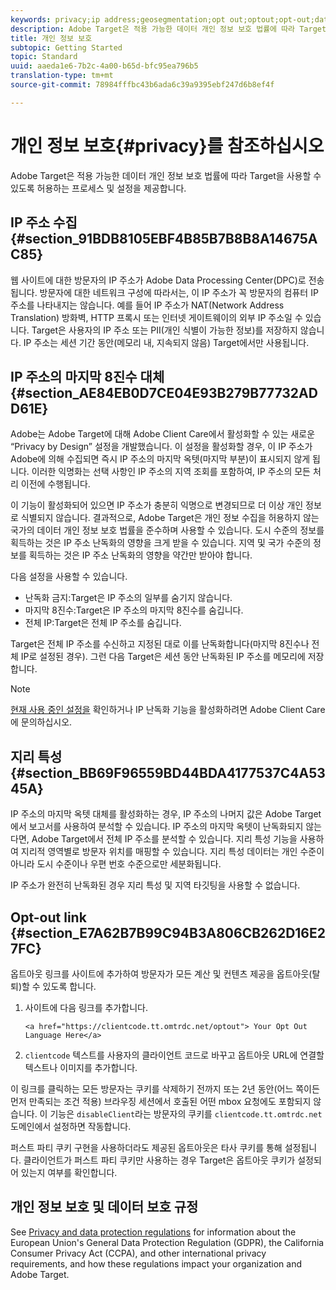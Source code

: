 ```yaml
---
keywords: privacy;ip address;geosegmentation;opt out;optout;opt-out;data privacy;government regulations;regulations
description: Adobe Target은 적용 가능한 데이터 개인 정보 보호 법률에 따라 Target을 사용할 수 있도록 허용하는 프로세스 및 설정을 제공합니다.
title: 개인 정보 보호
subtopic: Getting Started
topic: Standard
uuid: aaeda1e6-7b2c-4a00-b65d-bfc95ea796b5
translation-type: tm+mt
source-git-commit: 78984fffbc43b6ada6c39a9395ebf247d6b8ef4f

---
```



# 개인 정보 보호{#privacy}를 참조하십시오

Adobe Target은 적용 가능한 데이터 개인 정보 보호 법률에 따라 Target을 사용할 수 있도록 허용하는 프로세스 및 설정을 제공합니다.

## IP 주소 수집 {#section_91BDB8105EBF4B85B7B8B8A14675AC85}

웹 사이트에 대한 방문자의 IP 주소가 Adobe Data Processing Center(DPC)로 전송됩니다. 방문자에 대한 네트워크 구성에 따라서는, 이 IP 주소가 꼭 방문자의 컴퓨터 IP 주소를 나타내지는 않습니다. 예를 들어 IP 주소가 NAT(Network Address Translation) 방화벽, HTTP 프록시 또는 인터넷 게이트웨이의 외부 IP 주소일 수 있습니다. Target은 사용자의 IP 주소 또는 PII(개인 식별이 가능한 정보)를 저장하지 않습니다. IP 주소는 세션 기간 동안(메모리 내, 지속되지 않음) Target에서만 사용됩니다.

## IP 주소의 마지막 8진수 대체 {#section_AE84EB0D7CE04E93B279B77732ADD61E}

Adobe는 Adobe Target에 대해 Adobe Client Care에서 활성화할 수 있는 새로운 “Privacy by Design” 설정을 개발했습니다. 이 설정을 활성화할 경우, 이 IP 주소가 Adobe에 의해 수집되면 즉시 IP 주소의 마지막 옥텟(마지막 부분)이 표시되지 않게 됩니다. 이러한 익명화는 선택 사항인 IP 주소의 지역 조회를 포함하여, IP 주소의 모든 처리 이전에 수행됩니다.

이 기능이 활성화되어 있으면 IP 주소가 충분히 익명으로 변경되므로 더 이상 개인 정보로 식별되지 않습니다. 결과적으로, Adobe Target은 개인 정보 수집을 허용하지 않는 국가의 데이터 개인 정보 보호 법률을 준수하며 사용할 수 있습니다. 도시 수준의 정보를 획득하는 것은 IP 주소 난독화의 영향을 크게 받을 수 있습니다. 지역 및 국가 수준의 정보를 획득하는 것은 IP 주소 난독화의 영향을 약간만 받아야 합니다.

다음 설정을 사용할 수 있습니다.

* 난독화 금지:Target은 IP 주소의 일부를 숨기지 않습니다.
* 마지막 8진수:Target은 IP 주소의 마지막 8진수를 숨깁니다.
* 전체 IP:Target은 전체 IP 주소를 숨깁니다.

Target은 전체 IP 주소를 수신하고 지정된 대로 이를 난독화합니다(마지막 8진수나 전체 IP로 설정된 경우). 그런 다음 Target은 세션 동안 난독화된 IP 주소를 메모리에 저장합니다.

>[!NOTE]
>
>[현재 사용 중인 설정을](/help/cmp-resources-and-contact-information.md#reference_ACA3391A00EF467B87930A450050077C) 확인하거나 IP 난독화 기능을 활성화하려면 Adobe Client Care에 문의하십시오.

## 지리 특성 {#section_BB69F96559BD44BDA4177537C4A5345A}

IP 주소의 마지막 옥텟 대체를 활성화하는 경우, IP 주소의 나머지 값은 Adobe Target에서 보고서를 사용하여 분석할 수 있습니다. IP 주소의 마지막 옥텟이 난독화되지 않는다면, Adobe Target에서 전체 IP 주소를 분석할 수 있습니다. 지리 특성 기능을 사용하여 지리적 영역별로 방문자 위치를 매핑할 수 있습니다. 지리 특성 데이터는 개인 수준이 아니라 도시 수준이나 우편 번호 수준으로만 세분화됩니다.

IP 주소가 완전히 난독화된 경우 지리 특성 및 지역 타깃팅을 사용할 수 없습니다.

## Opt-out link {#section_E7A62B7B99C94B3A806CB262D16E27FC}

옵트아웃 링크를 사이트에 추가하여 방문자가 모든 계산 및 컨텐츠 제공을 옵트아웃(탈퇴)할 수 있도록 합니다.

1. 사이트에 다음 링크를 추가합니다. 

   `<a href="https://clientcode.tt.omtrdc.net/optout"> Your Opt Out Language Here</a>`
1. `clientcode` 텍스트를 사용자의 클라이언트 코드로 바꾸고 옵트아웃 URL에 연결할 텍스트나 이미지를 추가합니다.

이 링크를 클릭하는 모든 방문자는 쿠키를 삭제하기 전까지 또는 2년 동안(어느 쪽이든 먼저 만족되는 조건 적용) 브라우징 세션에서 호출된 어떤 mbox 요청에도 포함되지 않습니다. 이 기능은 `disableClient`라는 방문자의 쿠키를 `clientcode.tt.omtrdc.net` 도메인에서 설정하면 작동합니다.

퍼스트 파티 쿠키 구현을 사용하더라도 제공된 옵트아웃은 타사 쿠키를 통해 설정됩니다. 클라이언트가 퍼스트 파티 쿠키만 사용하는 경우 Target은 옵트아웃 쿠키가 설정되어 있는지 여부를 확인합니다.

## 개인 정보 보호 및 데이터 보호 규정

See [Privacy and data protection regulations](/help/c-implementing-target/c-considerations-before-you-implement-target/c-privacy/cmp-privacy-and-general-data-protection-regulation.md) for information about the European Union&#39;s General Data Protection Regulation (GDPR), the California Consumer Privacy Act (CCPA), and other international privacy requirements, and how these regulations impact your organization and Adobe Target.
